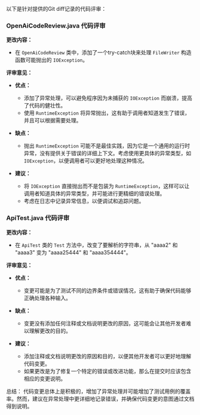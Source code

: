 以下是针对提供的Git diff记录的代码评审：

### OpenAiCodeReview.java 代码评审

**更改内容：**
- 在 `OpenAiCodeReview` 类中，添加了一个try-catch块来处理 `FileWriter` 构造函数可能抛出的 `IOException`。

**评审意见：**
- **优点：**
  - 添加了异常处理，可以避免程序因为未捕获的 `IOException` 而崩溃，提高了代码的健壮性。
  - 使用 `RuntimeException` 将异常抛出，这有助于调用者知道发生了错误，并且可以根据需要处理。

- **缺点：**
  - 抛出 `RuntimeException` 可能不是最佳实践，因为它是一个通用的运行时异常，没有提供关于错误的详细上下文。考虑使用更具体的异常类型，如 `IOException`，以便调用者可以更好地处理这种情况。

- **建议：**
  - 将 `IOException` 直接抛出而不是包装为 `RuntimeException`，这样可以让调用者知道具体的异常类型，并可能进行更精细的错误处理。
  - 考虑在日志中记录异常信息，以便调试和追踪问题。

### ApiTest.java 代码评审

**更改内容：**
- 在 `ApiTest` 类的 `Test` 方法中，改变了要解析的字符串，从 "aaaa2" 和 "aaaa3" 变为 "aaaa25444" 和 "aaaa354444"。

**评审意见：**
- **优点：**
  - 变更可能是为了测试不同的边界条件或错误情况，这有助于确保代码能够正确处理各种输入。

- **缺点：**
  - 变更没有添加任何注释或文档说明更改的原因，这可能会让其他开发者难以理解更改的目的。

- **建议：**
  - 添加注释或文档说明更改的原因和目的，以便其他开发者可以更好地理解代码变更。
  - 如果更改是为了修复一个特定的错误或改进功能，那么在提交时应该包含相应的变更说明。

总结：
代码变更总体上是积极的，增加了异常处理并可能增加了测试用例的覆盖率。然而，建议在异常处理中更详细地记录错误，并确保代码变更的意图通过文档得到说明。